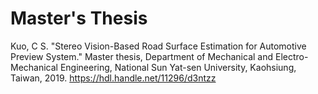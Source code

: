 # Master's Thesis
Kuo, C S. "Stereo Vision-Based Road Surface Estimation for Automotive Preview System." Master thesis, Department of Mechanical and Electro-Mechanical Engineering, National Sun Yat-sen University, Kaohsiung, Taiwan, 2019. https://hdl.handle.net/11296/d3ntzz